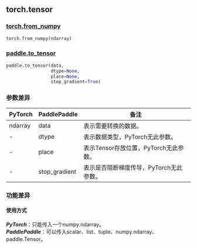 ## torch.tensor
### [torch.from_numpy](https://pytorch.org/docs/stable/generated/torch.from_numpy.html?highlight=from_numpy#torch.from_numpy)

```python
torch.from_numpy(ndarray)
```

### [paddle.to_tensor](https://www.paddlepaddle.org.cn/documentation/docs/zh/api/paddle/tensor/creation/to_tensor_cn.html#to-tensor)

```python
paddle.to_tensor(data,
                 dtype=None,
                 place=None,
                 stop_gradient=True)
```

### 参数差异
| PyTorch       | PaddlePaddle | 备注                                                   |
| ------------- | ------------ | ------------------------------------------------------ |
| ndarray       | data        | 表示需要转换的数据。                                     |
| -             | dtype       | 表示数据类型，PyTorch无此参数。               |
| -        | place         | 表示Tensor存放位置，PyTorch无此参数。                   |
| -        | stop_gradient            | 表示是否阻断梯度传导，PyTorch无此参数。                   |

### 功能差异

#### 使用方式
***PyTorch***：只能传入一个numpy.ndarray。  
***PaddlePaddle***：可以传入scalar、list、tuple、numpy.ndarray、paddle.Tensor。
